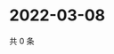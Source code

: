 # 2022-03-08

共 0 条

<!-- BEGIN WEIBO -->
<!-- 最后更新时间 Tue Mar 08 2022 19:10:17 GMT+0800 (China Standard Time) -->

<!-- END WEIBO -->

